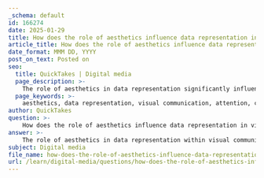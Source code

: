 ```yaml
---
_schema: default
id: 166274
date: 2025-01-29
title: How does the role of aesthetics influence data representation in visual communication?
article_title: How does the role of aesthetics influence data representation in visual communication?
date_format: MMM DD, YYYY
post_on_text: Posted on
seo:
  title: QuickTakes | Digital media
  page_description: >-
    The role of aesthetics in data representation significantly influences visual communication by enhancing attention, comprehension, retention, and credibility, while balancing visual appeal with accuracy and managing cognitive load.
  page_keywords: >-
    aesthetics, data representation, visual communication, attention, comprehension, retention, credibility, accuracy, cognitive load, information design
author: QuickTakes
question: >-
    How does the role of aesthetics influence data representation in visual communication?
answer: >-
    The role of aesthetics in data representation within visual communication is multifaceted and significantly influences how information is perceived and understood by the audience. Here are several key points that illustrate this relationship:\n\n1. **Attracting Attention**: Aesthetics play a crucial role in capturing the audience's attention. Well-designed visuals that utilize harmonious colors, balanced layouts, and appealing typography can draw viewers in, making them more likely to engage with the content. For instance, an infographic that is visually striking can encourage viewers to explore the data presented.\n\n2. **Enhancing Comprehension**: Effective information design combines aesthetics with functionality. A visually appealing representation can enhance comprehension by organizing complex data in a way that is easier to digest. For example, using clear visual hierarchies and intuitive layouts can help guide the viewer's eye to the most important information, thereby reducing cognitive load.\n\n3. **Facilitating Retention**: Aesthetic elements can aid in memory retention. When information is presented in a visually engaging manner, it is often easier for viewers to remember the key points. This is particularly important in educational contexts where the goal is to impart knowledge effectively.\n\n4. **Conveying Credibility**: The aesthetic quality of a visual representation can influence the perceived credibility of the information. Poorly designed visuals may lead to skepticism or mistrust, while well-crafted infographics can enhance the authority of the data being presented. This is critical in fields such as journalism and scientific communication, where accuracy and trustworthiness are paramount.\n\n5. **Balancing Aesthetics and Accuracy**: While aesthetics are important, they should not overshadow the accuracy of the data being represented. Poor design choices can mislead viewers, as highlighted by critiques of infographics that fail to accurately represent the underlying data. Therefore, effective information design must strike a balance between visual appeal and graphical integrity.\n\n6. **Cognitive Load Management**: Aesthetics can help manage cognitive load by simplifying complex information. By using visual encoding techniques—such as color coding, size variations, and spatial arrangements—designers can make it easier for viewers to process and understand the data without becoming overwhelmed.\n\nIn summary, aesthetics significantly influence data representation in visual communication by attracting attention, enhancing comprehension, facilitating retention, conveying credibility, balancing visual appeal with accuracy, and managing cognitive load. Effective information design, as emphasized by experts like Edward Tufte, merges these aesthetic principles with a strong foundation in data integrity to create compelling narratives that resonate with audiences.
subject: Digital media
file_name: how-does-the-role-of-aesthetics-influence-data-representation-in-visual-communication.md
url: /learn/digital-media/questions/how-does-the-role-of-aesthetics-influence-data-representation-in-visual-communication
---
```


&nbsp;